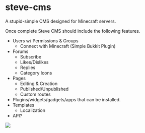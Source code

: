 # steve-cms
A stupid-simple CMS designed for Minecraft servers.

Once complete Steve CMS should include the following features.

- Users w/ Permissions & Groups
  - Connect with Minecraft (Simple Bukkit Plugin)
- Forums
  - Subscribe
  - Likes/Dislikes
  - Replies
  - Category Icons
- Pages
  - Editing & Creation
  - Published/Unpublished
  - Custom routes
- Plugins/widgets/gadgets/apps that can be installed.
- Templates
  - Localization
- API?

![](http://i.imgur.com/iDRmMZt.png)
